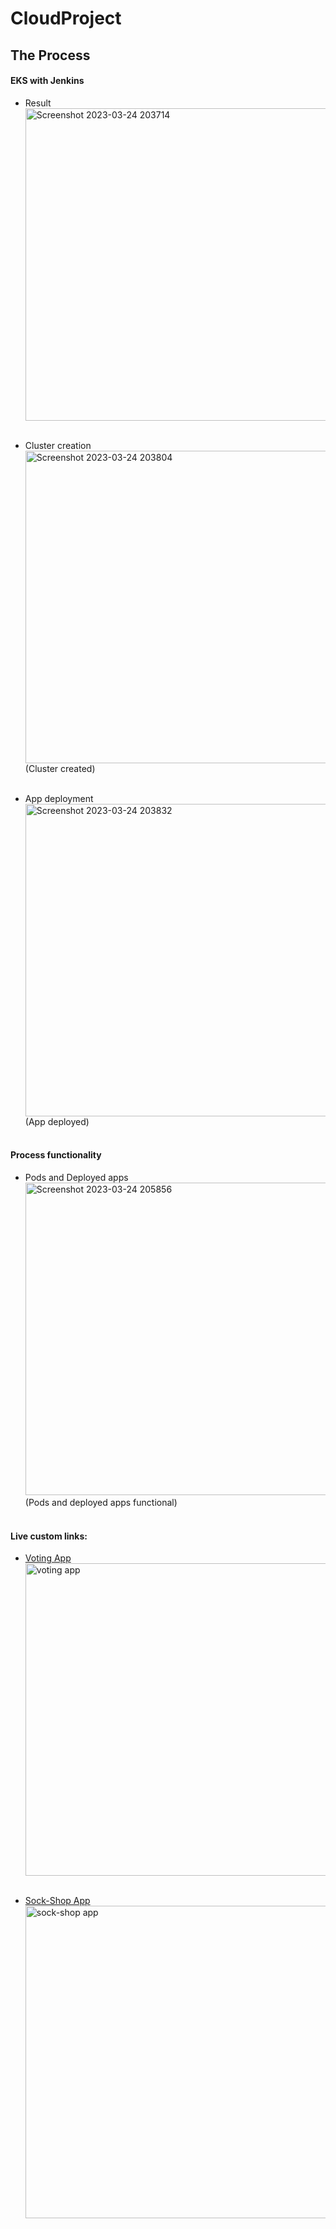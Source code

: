 # CloudProject

## The Process
#### EKS with Jenkins
* Result<br>
<img width="500" alt="Screenshot 2023-03-24 203714" src="https://user-images.githubusercontent.com/100358590/227642629-901ca5eb-d8b2-479a-bccb-75e102e85242.png"><br><br>

* Cluster creation<br><img width="500" alt="Screenshot 2023-03-24 203804" src="https://user-images.githubusercontent.com/100358590/227642672-2db84fd9-71a3-4380-bd55-51e1d4cd77d2.png"><br>
(Cluster created)<br><br>


* App deployment <br><img width="500" alt="Screenshot 2023-03-24 203832" src="https://user-images.githubusercontent.com/100358590/227642740-cb9296d3-eb70-4e7b-a2ed-5fcb672ac2ba.png"><br>
(App deployed)<br><br>



#### Process functionality
* Pods and Deployed apps <br> <img width="500" alt="Screenshot 2023-03-24 205856" src="https://user-images.githubusercontent.com/100358590/227643115-d8c86680-3e12-4a33-b1a2-7f674d6f3a0b.png"><br>
(Pods and deployed apps functional)<br><br>



#### Live custom links:
* [Voting App](voting.chizaram.live) <br><img width="500" alt="voting app" src="https://user-images.githubusercontent.com/100358590/227188836-80469862-3e29-4fb0-95eb-3b1320440e72.png"><br><br>


* [Sock-Shop App](sock-shop.chizaram.live) <br><img width="500" alt="sock-shop app" src="https://user-images.githubusercontent.com/100358590/227339947-57794b7f-64ad-4b69-8b67-5ba7014f1993.png"><br>

 
